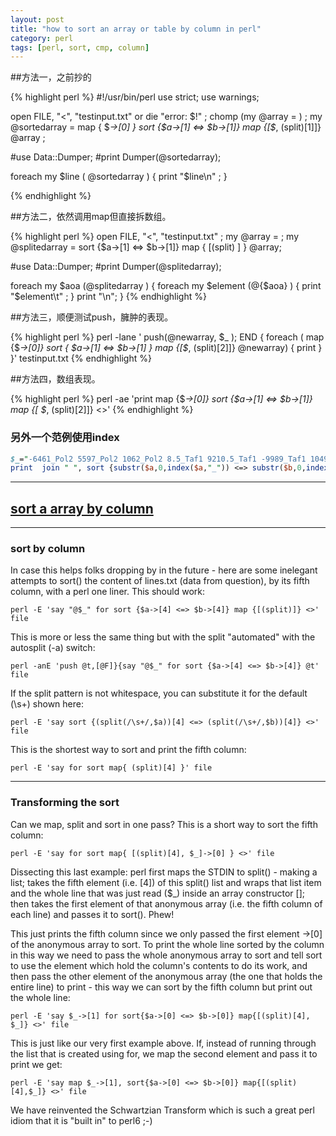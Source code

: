 ```yaml
---
layout: post
title: "how to sort an array or table by column in perl"
category: perl
tags: [perl, sort, cmp, column]
---
```


##方法一，之前抄的

{% highlight perl %}
#!/usr/bin/perl 
use strict;
use warnings;

open FILE, "<", "testinput.txt" or die "error: $!" ;
chomp (my @array = <FILE>) ;
my @sortedarray = map { $_->[0] } sort {$a->[1] <=> $b->[1]} map {[$_, (split)[1]]} @array ;


#use Data::Dumper;
#print Dumper(@sortedarray);

foreach my $line ( @sortedarray  ) {
    print "$line\n" ;
}

{% endhighlight %}

##方法二，依然调用map但直接拆数组。

{% highlight perl %}
open FILE, "<", "testinput.txt" ;
my @array = <FILE>;
my @splitedarray = sort {$a->[1] <=> $b->[1]} map { [(split) ] } @array; 

#use Data::Dumper;
#print Dumper(@splitedarray);
    

foreach my $aoa (@splitedarray  ) {
    foreach my $element (@{$aoa}  ) {
        print "$element\t" ;
    }
    print "\n";
}
{% endhighlight %}

##方法三，顺便测试push，臃肿的表现。

{% highlight perl %}
perl -lane ' push(@newarray, $_ ); END { foreach ( map {$_->[0]} sort { $a->[1] <=> $b->[1] } map {[$_, (split)[2]]} @newarray) { print } }' testinput.txt
{% endhighlight %}

##方法四，数组表现。

{% highlight perl %}
perl -ae 'print map {$_->[0]}  sort {$a->[1] <=> $b->[1]}  map {[ $_, (split)[2]]} <>'
{% endhighlight %}


### 另外一个范例使用index

```perl
$_="-6461_Pol2 5597_Pol2 1062_Pol2 8.5_Taf1 9210.5_Taf1 -9989_Taf1 1049_Taf1";
print  join " ", sort {substr($a,0,index($a,"_")) <=> substr($b,0,index($b,"_"))} split;
```

--- 

## [sort a array by column](http://stackoverflow.com/questions/27112465/how-to-sort-an-array-or-table-by-column-in-perl)

---

### sort by column

In case this helps folks dropping by in the future - here are some inelegant attempts to sort() the content of lines.txt (data from question), by its fifth column, with a perl one liner. This should work:

```
perl -E 'say "@$_" for sort {$a->[4] <=> $b->[4]} map {[(split)]} <>' file
```


This is more or less the same thing but with the split "automated" with the autosplit (-a) switch:

```
perl -anE 'push @t,[@F]}{say "@$_" for sort {$a->[4] <=> $b->[4]} @t' file
```

If the split pattern is not whitespace, you can substitute it for the default (\s+) shown here:

```
perl -E 'say sort {(split(/\s+/,$a))[4] <=> (split(/\s+/,$b))[4]} <>' file
```


This is the shortest way to sort and print the fifth column:

```
perl -E 'say for sort map{ (split)[4] }' file
```

---


### Transforming the sort

Can we map, split and sort in one pass? This is a short way to sort the fifth column:

```
perl -E 'say for sort map{ [(split)[4], $_]->[0] } <>' file
```

Dissecting this last example: perl first maps the STDIN to split() - making a list; takes the fifth element (i.e. [4]) of this split() list and wraps that list item and the whole line that was just read ($_) inside an array constructor []; then takes the first element of that anonymous array (i.e. the fifth column of each line) and passes it to sort(). Phew!

This just prints the fifth column since we only passed the first element ->[0] of the anonymous array to sort. To print the whole line sorted by the column in this way we need to pass the whole anonymous array to sort and tell sort to use the element which hold the column's contents to do its work, and then pass the other element of the anonymous array (the one that holds the entire line) to print - this way we can sort by the fifth column but print out the whole line:

```
perl -E 'say $_->[1] for sort{$a->[0] <=> $b->[0]} map{[(split)[4], $_]} <>' file
```

This is just like our very first example above. If, instead of running through the list that is created using for, we map the second element and pass it to print we get:

```
perl -E 'say map $_->[1], sort{$a->[0] <=> $b->[0]} map{[(split)[4],$_]} <>' file
```

We have reinvented the Schwartzian Transform which is such a great perl idiom that it is "built in" to perl6 ;-)

